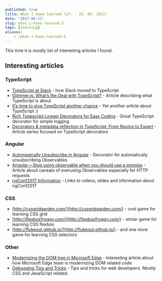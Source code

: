 ```yaml
---
published: true
title: What I have learned (17. - 23. 04. 2017)
date: "2017-04-21"
slug: what-i-have-learned-5
tags: [learning]
aliases:
    - /what-i-have-learned-5
---
```

This time it is mostly list of interesting articles I found.

## Interesting articles
### TypeScript
- [TypeScript at Slack](https://slack.engineering/typescript-at-slack-a81307fa288d) - how Slack moved to TypeScript
- [Glimmer.js: What’s the Deal with TypeScript?](https://medium.com/@tomdale/glimmer-js-whats-the-deal-with-typescript-f666d1a3aad0) - Article describing what TypeScript is about
- [It’s time to give TypeScript another chance](https://medium.freecodecamp.com/its-time-to-give-typescript-another-chance-2caaf7fabe61) - Yet another article about TypeScript :)
- [Rich Typescript Logger Decorators for Easy Coding](https://hackernoon.com/rich-typescript-logger-decorator-for-easy-coding-fc2ff73684c6) - Great TypeScript decorator for simple logging
- [Decorators & metadata reflection in TypeScript: From Novice to Expert](http://blog.wolksoftware.com/decorators-reflection-javascript-typescript) - Article series focused on TypeScript decorators


### Angular
- [Automagically Unsubscribe in Angular](https://netbasal.com/automagically-unsubscribe-in-angular-4487e9853a88) - Decorator for automatically unsubscribing Observables
- [Angular — Stop using observable when you should use a promise](https://netbasal.com/angular-stop-using-observable-when-you-should-use-a-promise-8da0788a8d2) - Article about caveats of overusing Observables especially for HTTP requests
- [ngConf2017 Information](https://github.com/angular-pakistan/ng-conf-2017) - Links to videos, slides and information about ngConf2017

### CSS
- [http://cssgridgarden.com/](http://cssgridgarden.com/) - cool game for learning CSS grid
- [http://flexboxfroggy.com/](http://flexboxfroggy.com/) - simlar game for learning CSS flexbox
- [http://flukeout.github.io/](http://flukeout.github.io/) - and one more game for learning CSS selectors

### Other
- [Modernizing the DOM tree in Microsoft Edge](https://blogs.windows.com/msedgedev/2017/04/19/modernizing-dom-tree-microsoft-edge/#4TFxy1r0ZUzxtKHz.97) - Interesting article about how Microsoft Edge team is modernizing DOM related code
- [Debugging Tips and Tricks](https://css-tricks.com/debugging-tips-tricks/) - Tips and tricks for web developers. Mostly CSS and JavaScript related.
